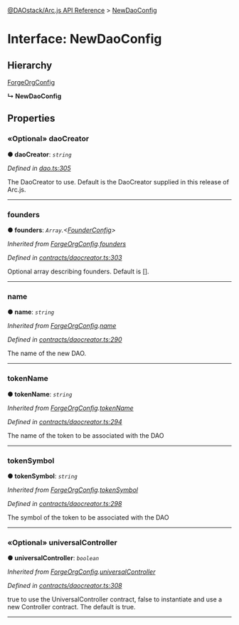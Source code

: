 [@DAOstack/Arc.js API Reference](../README.md) > [NewDaoConfig](../interfaces/newdaoconfig.md)



# Interface: NewDaoConfig

## Hierarchy


 [ForgeOrgConfig](forgeorgconfig.md)

**↳ NewDaoConfig**








## Properties
<a id="daocreator"></a>

### «Optional» daoCreator

**●  daoCreator**:  *`string`* 

*Defined in [dao.ts:305](https://github.com/daostack/arc.js/blob/6909d59/lib/dao.ts#L305)*



The DaoCreator to use. Default is the DaoCreator supplied in this release of Arc.js.




___

<a id="founders"></a>

###  founders

**●  founders**:  *`Array`.<[FounderConfig](founderconfig.md)>* 

*Inherited from [ForgeOrgConfig](forgeorgconfig.md).[founders](forgeorgconfig.md#founders)*

*Defined in [contracts/daocreator.ts:303](https://github.com/daostack/arc.js/blob/6909d59/lib/contracts/daocreator.ts#L303)*



Optional array describing founders. Default is [].




___

<a id="name"></a>

###  name

**●  name**:  *`string`* 

*Inherited from [ForgeOrgConfig](forgeorgconfig.md).[name](forgeorgconfig.md#name)*

*Defined in [contracts/daocreator.ts:290](https://github.com/daostack/arc.js/blob/6909d59/lib/contracts/daocreator.ts#L290)*



The name of the new DAO.




___

<a id="tokenname"></a>

###  tokenName

**●  tokenName**:  *`string`* 

*Inherited from [ForgeOrgConfig](forgeorgconfig.md).[tokenName](forgeorgconfig.md#tokenname)*

*Defined in [contracts/daocreator.ts:294](https://github.com/daostack/arc.js/blob/6909d59/lib/contracts/daocreator.ts#L294)*



The name of the token to be associated with the DAO




___

<a id="tokensymbol"></a>

###  tokenSymbol

**●  tokenSymbol**:  *`string`* 

*Inherited from [ForgeOrgConfig](forgeorgconfig.md).[tokenSymbol](forgeorgconfig.md#tokensymbol)*

*Defined in [contracts/daocreator.ts:298](https://github.com/daostack/arc.js/blob/6909d59/lib/contracts/daocreator.ts#L298)*



The symbol of the token to be associated with the DAO




___

<a id="universalcontroller"></a>

### «Optional» universalController

**●  universalController**:  *`boolean`* 

*Inherited from [ForgeOrgConfig](forgeorgconfig.md).[universalController](forgeorgconfig.md#universalcontroller)*

*Defined in [contracts/daocreator.ts:308](https://github.com/daostack/arc.js/blob/6909d59/lib/contracts/daocreator.ts#L308)*



true to use the UniversalController contract, false to instantiate and use a new Controller contract. The default is true.




___


